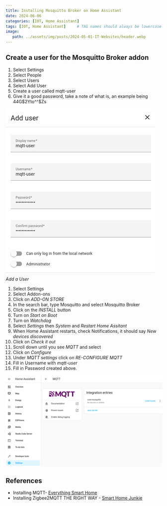 ```yaml
---
title: Installing Mosquitto Broker on Home Assistant
date: 2024-06-06
categories: [IOT, Home Assistant]
tags: [IOT, Home Assistant]     # TAG names should always be lowercase
image:
   path: ../assets/img/posts/2024-05-01-IT-Websites/header.webp
---
```


## Create a user for the Mosquitto Broker addon

1. Select Settings
2. Select People
3. Select Users
4. Select Add User
5. Create a user called mqtt-user
6. Give it a good password, take a note of what is, an example being 44G$2Yto^^$Zs

![Add User](../assets/img/posts/2024-06-06-Installing-Mosquitto-Broker/Add_User.png)_Add a User_

1. Select Settings
2. Select Addon-ons
3. Click on _ADD-ON STORE_
4. In the search bar, type Mosquitto and select Mosquitto Broker
5. Click on the _INSTALL_ button
6. Turn on _Start on Boot_
7. Turn on _Watchdog_
8. Select _Settings_ then _System_ and _Restart Home Assitant_
9. When Home Assistant restarts, check Notifications, it should say _New devices discovered_
10. Click on _Check it out_
11. Scroll down until you see _MQTT_ and select
12. Click on _Configure_
13. Under _MQTT settings_ click on _RE-CONFIGURE MQTT_
14. Fill in Username with _mqtt-user_
15. Fill in Password created above.

![Configure MQTT](../assets/img/posts/2024-06-06-Installing-Mosquitto-Broker/Configure_MQTT.png)

## References

* Installing MQTT- [Everything Smart Home](https://youtu.be/dqTn-Gk4Qeo?si=XTV_WoNA72LuOztw)
* Installing Zigbee2MQTT THE RIGHT WAY - [Smart Home Junkie](https://youtu.be/4y_dDgo0i2g?si=8lvSODKdqqh4lZao)
